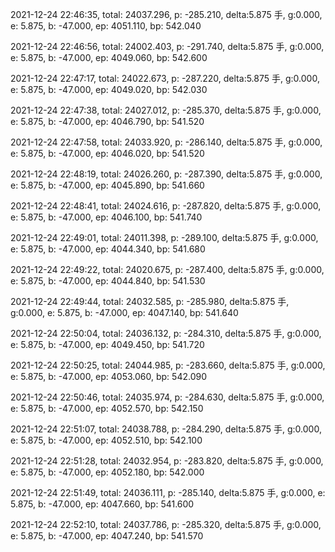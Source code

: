 2021-12-24 22:46:35, total: 24037.296, p: -285.210, delta:5.875 手, g:0.000, e: 5.875, b: -47.000, ep: 4051.110, bp: 542.040

2021-12-24 22:46:56, total: 24002.403, p: -291.740, delta:5.875 手, g:0.000, e: 5.875, b: -47.000, ep: 4049.060, bp: 542.600

2021-12-24 22:47:17, total: 24022.673, p: -287.220, delta:5.875 手, g:0.000, e: 5.875, b: -47.000, ep: 4049.020, bp: 542.030

2021-12-24 22:47:38, total: 24027.012, p: -285.370, delta:5.875 手, g:0.000, e: 5.875, b: -47.000, ep: 4046.790, bp: 541.520

2021-12-24 22:47:58, total: 24033.920, p: -286.140, delta:5.875 手, g:0.000, e: 5.875, b: -47.000, ep: 4046.020, bp: 541.520

2021-12-24 22:48:19, total: 24026.260, p: -287.390, delta:5.875 手, g:0.000, e: 5.875, b: -47.000, ep: 4045.890, bp: 541.660

2021-12-24 22:48:41, total: 24024.616, p: -287.820, delta:5.875 手, g:0.000, e: 5.875, b: -47.000, ep: 4046.100, bp: 541.740

2021-12-24 22:49:01, total: 24011.398, p: -289.100, delta:5.875 手, g:0.000, e: 5.875, b: -47.000, ep: 4044.340, bp: 541.680

2021-12-24 22:49:22, total: 24020.675, p: -287.400, delta:5.875 手, g:0.000, e: 5.875, b: -47.000, ep: 4044.840, bp: 541.530

2021-12-24 22:49:44, total: 24032.585, p: -285.980, delta:5.875 手, g:0.000, e: 5.875, b: -47.000, ep: 4047.140, bp: 541.640

2021-12-24 22:50:04, total: 24036.132, p: -284.310, delta:5.875 手, g:0.000, e: 5.875, b: -47.000, ep: 4049.450, bp: 541.720

2021-12-24 22:50:25, total: 24044.985, p: -283.660, delta:5.875 手, g:0.000, e: 5.875, b: -47.000, ep: 4053.060, bp: 542.090

2021-12-24 22:50:46, total: 24035.974, p: -284.630, delta:5.875 手, g:0.000, e: 5.875, b: -47.000, ep: 4052.570, bp: 542.150

2021-12-24 22:51:07, total: 24038.788, p: -284.290, delta:5.875 手, g:0.000, e: 5.875, b: -47.000, ep: 4052.510, bp: 542.100

2021-12-24 22:51:28, total: 24032.954, p: -283.820, delta:5.875 手, g:0.000, e: 5.875, b: -47.000, ep: 4052.180, bp: 542.000

2021-12-24 22:51:49, total: 24036.111, p: -285.140, delta:5.875 手, g:0.000, e: 5.875, b: -47.000, ep: 4047.660, bp: 541.600

2021-12-24 22:52:10, total: 24037.786, p: -285.320, delta:5.875 手, g:0.000, e: 5.875, b: -47.000, ep: 4047.240, bp: 541.570